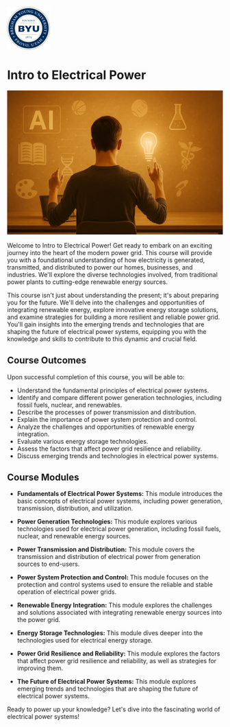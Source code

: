 ![BYU Logo](https://raw.githubusercontent.com/csinstructiontemplate/emptycourse/refs/heads/main/byulogo.png)

# Intro to Electrical Power

![Course Cover](https://raw.githubusercontent.com/csinstructiontemplate/emptycourse/refs/heads/main/cover.jpg)

Welcome to Intro to Electrical Power! Get ready to embark on an exciting journey into the heart of the modern power grid. This course will provide you with a foundational understanding of how electricity is generated, transmitted, and distributed to power our homes, businesses, and industries. We'll explore the diverse technologies involved, from traditional power plants to cutting-edge renewable energy sources.

This course isn't just about understanding the present; it's about preparing you for the future. We'll delve into the challenges and opportunities of integrating renewable energy, explore innovative energy storage solutions, and examine strategies for building a more resilient and reliable power grid. You'll gain insights into the emerging trends and technologies that are shaping the future of electrical power systems, equipping you with the knowledge and skills to contribute to this dynamic and crucial field.

## Course Outcomes

Upon successful completion of this course, you will be able to:

*   Understand the fundamental principles of electrical power systems.
*   Identify and compare different power generation technologies, including fossil fuels, nuclear, and renewables.
*   Describe the processes of power transmission and distribution.
*   Explain the importance of power system protection and control.
*   Analyze the challenges and opportunities of renewable energy integration.
*   Evaluate various energy storage technologies.
*   Assess the factors that affect power grid resilience and reliability.
*   Discuss emerging trends and technologies in electrical power systems.

## Course Modules

*   **Fundamentals of Electrical Power Systems:** This module introduces the basic concepts of electrical power systems, including power generation, transmission, distribution, and utilization.

*   **Power Generation Technologies:** This module explores various technologies used for electrical power generation, including fossil fuels, nuclear, and renewable energy sources.

*   **Power Transmission and Distribution:** This module covers the transmission and distribution of electrical power from generation sources to end-users.

*   **Power System Protection and Control:** This module focuses on the protection and control systems used to ensure the reliable and stable operation of electrical power grids.

*   **Renewable Energy Integration:** This module explores the challenges and solutions associated with integrating renewable energy sources into the power grid.

*   **Energy Storage Technologies:** This module dives deeper into the technologies used for electrical energy storage.

*   **Power Grid Resilience and Reliability:** This module explores the factors that affect power grid resilience and reliability, as well as strategies for improving them.

*   **The Future of Electrical Power Systems:** This module explores emerging trends and technologies that are shaping the future of electrical power systems.

Ready to power up your knowledge? Let's dive into the fascinating world of electrical power systems!